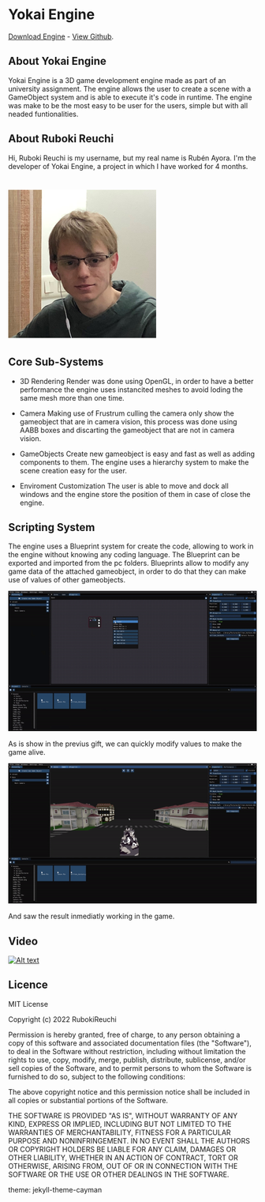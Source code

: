 # Yokai Engine

[Download Engine](https://github.com/RubokiReuchi/Yokai_Engine/releases/tag/v1.0) -
[View Github](https://github.com/RubokiReuchi/Yokai_Engine).

## About Yokai Engine
Yokai Engine is a 3D game development engine made as part of an university assignment. The engine allows the user to create a scene with a GameObject system and is able to execute it's code in runtime.
The engine was make to be the most easy to be user for the users, simple but with all neaded funtionalities.

## About Ruboki Reuchi
Hi, Ruboki Reuchi is my username, but my real name is Rubén Ayora. I'm the developer of Yokai Engine, a project in which I have worked for 4 months.
# ![face](/docs/myface.png)

## Core Sub-Systems

- 3D Rendering
Render was done using OpenGL, in order to have a better performance the engine uses instancited meshes to avoid loding the same mesh more than one time.

- Camera
Making use of Frustrum culling the camera only show the gameobject that are in camera vision, this process was done using AABB boxes and discarting the gameobject that are not in camera vision.

- GameObjects
Create new gameobject is easy and fast as well as adding components to them. The engine uses a hierarchy system to make the scene creation easy for the user.

- Enviroment Customization
The user is able to move and dock all windows and the engine store the position of them in case of close the engine.

## Scripting System
The engine uses a Blueprint system for create the code, allowing to work in the engine without knowing any coding language. The Blueprint can be exported and imported from the pc folders.
Blueprints allow to modify any game data of the attached gameobject, in order to do that they can make use of values of other gameobjects.

![firstgift](/docs/gift1.gif)

As is show in the previus gift, we can quickly modify values to make the game alive.

![secondgift](/docs/gift2.gif)

And saw the result inmediatly working in the game.

## Video

[![Alt text](https://img.youtube.com/vi/jrvIhYVSiKk/0.jpg)](https://www.youtube.com/watch?v=jrvIhYVSiKk)

## Licence
MIT License

Copyright (c) 2022 RubokiReuchi

Permission is hereby granted, free of charge, to any person obtaining a copy
of this software and associated documentation files (the "Software"), to deal
in the Software without restriction, including without limitation the rights
to use, copy, modify, merge, publish, distribute, sublicense, and/or sell
copies of the Software, and to permit persons to whom the Software is
furnished to do so, subject to the following conditions:

The above copyright notice and this permission notice shall be included in all
copies or substantial portions of the Software.

THE SOFTWARE IS PROVIDED "AS IS", WITHOUT WARRANTY OF ANY KIND, EXPRESS OR
IMPLIED, INCLUDING BUT NOT LIMITED TO THE WARRANTIES OF MERCHANTABILITY,
FITNESS FOR A PARTICULAR PURPOSE AND NONINFRINGEMENT. IN NO EVENT SHALL THE
AUTHORS OR COPYRIGHT HOLDERS BE LIABLE FOR ANY CLAIM, DAMAGES OR OTHER
LIABILITY, WHETHER IN AN ACTION OF CONTRACT, TORT OR OTHERWISE, ARISING FROM,
OUT OF OR IN CONNECTION WITH THE SOFTWARE OR THE USE OR OTHER DEALINGS IN THE
SOFTWARE.

theme: jekyll-theme-cayman
